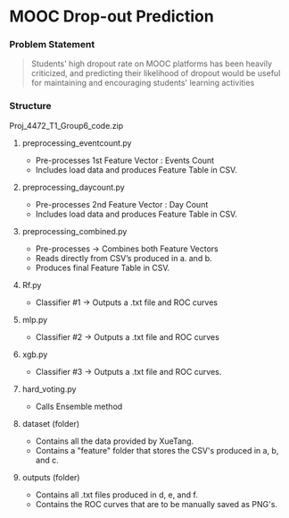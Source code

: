 # MOOC Drop-out Prediction
### Problem Statement
> Students' high dropout rate on MOOC platforms has been heavily criticized, and predicting their likelihood of dropout would be useful for maintaining and encouraging students' learning activities

### Structure

Proj_4472_T1_Group6_code.zip 

   1. preprocessing_eventcount.py 
      - Pre-processes  1st Feature Vector : Events Count 
      - Includes load data and produces Feature Table in CSV.

   2. preprocessing_daycount.py 
      - Pre-processes  2nd Feature Vector : Day Count 
      - Includes load data and produces Feature Table in CSV.

   3. preprocessing_combined.py  
      - Pre-processes -> Combines both Feature Vectors 
      - Reads directly from CSV’s produced in a. and b.
      - Produces final Feature Table in CSV.

   4. Rf.py 
      - Classifier #1 -> Outputs a .txt file and ROC curves

   5. mlp.py 
      - Classifier #2 -> Outputs a .txt file and ROC curves

   6. xgb.py 
      - Classifier #3 -> Outputs a .txt file and ROC curves.

   7. hard_voting.py  
      - Calls Ensemble method

   8. dataset (folder) 
      - Contains all the data provided by XueTang.
      - Contains a "feature" folder that stores the CSV's produced in a, b, and c.

   9. outputs (folder) 
      - Contains all .txt files produced in d, e, and f.
      - Contains the ROC curves that are to be manually saved as PNG's.		      	





